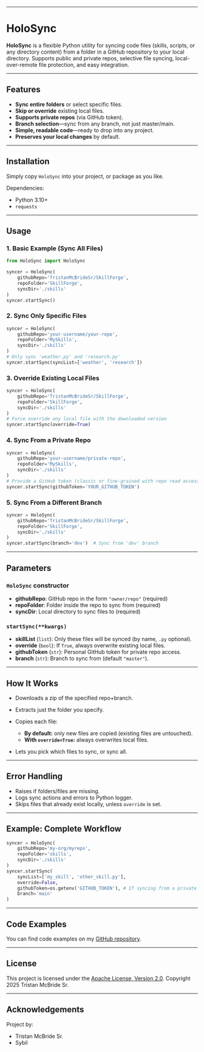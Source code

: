 ﻿
---

# HoloSync

**HoloSync** is a flexible Python utility for syncing code files (skills, scripts, or any directory content) from a folder in a GitHub repository to your local directory.
Supports public and private repos, selective file syncing, local-over-remote file protection, and easy integration.

---

## Features

* **Sync entire folders** or select specific files.
* **Skip or override** existing local files.
* **Supports private repos** (via GitHub token).
* **Branch selection**—sync from any branch, not just master/main.
* **Simple, readable code**—ready to drop into any project.
* **Preserves your local changes** by default.

---

## Installation

Simply copy `HoloSync` into your project, or package as you like.

Dependencies:

* Python 3.10+
* `requests`

---

## Usage

### **1. Basic Example (Sync All Files)**

```python
from HoloSync import HoloSync

syncer = HoloSync(
    githubRepo='TristanMcBrideSr/SkillForge',
    repoFolder='SkillForge',
    syncDir='./skills'
)
syncer.startSync()
```

### **2. Sync Only Specific Files**

```python
syncer = HoloSync(
    githubRepo='your-username/your-repo',
    repoFolder='MySkills',
    syncDir='./skills'
)
# Only sync 'weather.py' and 'research.py'
syncer.startSync(syncList=['weather', 'research'])
```

### **3. Override Existing Local Files**

```python
syncer = HoloSync(
    githubRepo='TristanMcBrideSr/SkillForge',
    repoFolder='SkillForge',
    syncDir='./skills'
)
# Force override any local file with the downloaded version
syncer.startSync(override=True)
```

### **4. Sync From a Private Repo**

```python
syncer = HoloSync(
    githubRepo='your-username/private-repo',
    repoFolder='MySkills',
    syncDir='./skills'
)
# Provide a GitHub token (classic or fine-grained with repo read access)
syncer.startSync(githubToken='YOUR_GITHUB_TOKEN')
```

### **5. Sync From a Different Branch**

```python
syncer = HoloSync(
    githubRepo='TristanMcBrideSr/SkillForge',
    repoFolder='SkillForge',
    syncDir='./skills'
)
syncer.startSync(branch='dev')  # Sync from 'dev' branch
```

---

## Parameters

### `HoloSync` constructor

* **githubRepo**: GitHub repo in the form `"owner/repo"` (required)
* **repoFolder**: Folder inside the repo to sync from (required)
* **syncDir**: Local directory to sync files to (required)

### `startSync(**kwargs)`

* **skillList** (`list`): Only these files will be synced (by name, `.py` optional).
* **override** (`bool`): If `True`, always overwrite existing local files.
* **githubToken** (`str`): Personal GitHub token for private repo access.
* **branch** (`str`): Branch to sync from (default `"master"`).

---

## How It Works

* Downloads a zip of the specified repo+branch.
* Extracts just the folder you specify.
* Copies each file:

  * **By default:** only new files are copied (existing files are untouched).
  * **With `override=True`:** always overwrites local files.
* Lets you pick which files to sync, or sync all.

---

## Error Handling

* Raises if folders/files are missing.
* Logs sync actions and errors to Python logger.
* Skips files that already exist locally, unless `override` is set.

---

## Example: Complete Workflow

```python
syncer = HoloSync(
    githubRepo='my-org/myrepo',
    repoFolder='skills',
    syncDir='./skills'
)
syncer.startSync(
    syncList=['my_skill', 'other_skill.py'],
    override=False,
    githubToken=os.getenv('GITHUB_TOKEN'), # If syncing from a private repo else you can omit this
    branch='main'
)
```

---

## Code Examples

You can find code examples on my [GitHub repository](https://github.com/TristanMcBrideSr/TechBook).

---

## License

This project is licensed under the [Apache License, Version 2.0](LICENSE).
Copyright 2025 Tristan McBride Sr.

---

## Acknowledgements

Project by:
- Tristan McBride Sr.
- Sybil

